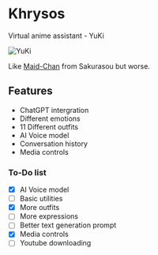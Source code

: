 # Khrysos
Virtual anime assistant - YuKi

![YuKi](https://raw.githubusercontent.com/AmIVoid/Khrysos/main/outfits.gif)

Like [Maid-Chan](https://www.youtube.com/watch?v=xHMDiscnKb4) from Sakurasou but worse.

## Features
- ChatGPT intergration
- Different emotions
- 11 Different outfits
- AI Voice model
- Conversation history
- Media controls

### To-Do list
- [x] AI Voice model
- [ ] Basic utilities
- [x] More outfits
- [ ] More expressions
- [ ] Better text generation prompt
- [x] Media controls
- [ ] Youtube downloading
